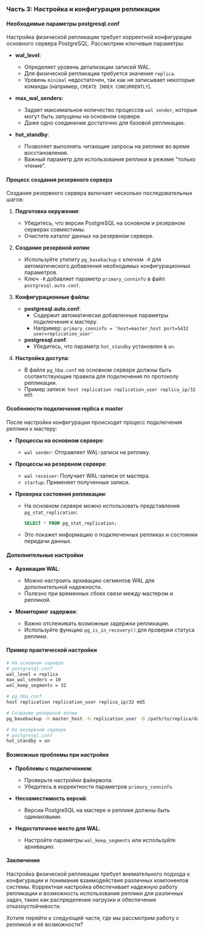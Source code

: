 ### Часть 3: Настройка и конфигурация репликации

#### Необходимые параметры postgresql.conf
Настройка физической репликации требует корректной конфигурации основного сервера PostgreSQL. Рассмотрим ключевые параметры:

- **wal_level**:
  - Определяет уровень детализации записей WAL.
  - Для физической репликации требуется значение `replica`.
  - Уровень `minimal` недостаточен, так как не записывает некоторые команды (например, `CREATE INDEX CONCURRENTLY`).

- **max_wal_senders**:
  - Задает максимальное количество процессов `wal sender`, которые могут быть запущены на основном сервере.
  - Даже одно соединение достаточно для базовой репликации.

- **hot_standby**:
  - Позволяет выполнять читающие запросы на реплике во время восстановления.
  - Важный параметр для использования реплики в режиме "только чтение".

#### Процесс создания резервного сервера
Создание резервного сервера включает несколько последовательных шагов:

1. **Подготовка окружения**:
   - Убедитесь, что версии PostgreSQL на основном и резервном серверах совместимы.
   - Очистите каталог данных на резервном сервере.

2. **Создание резервной копии**:
   - Используйте утилиту `pg_basebackup` с ключом `-R` для автоматического добавления необходимых конфигурационных параметров.
   - Ключ `-R` добавляет параметр `primary_conninfo` в файл `postgresql.auto.conf`.

3. **Конфигурационные файлы**:
   - **postgresql.auto.conf**:
     - Содержит автоматически добавленные параметры подключения к мастеру.
     - Например: `primary_conninfo = 'host=master_host port=5432 user=replication_user'`
   - **postgresql.conf**:
     - Убедитесь, что параметр `hot_standby` установлен в `on`.

4. **Настройка доступа**:
   - В файле `pg_hba.conf` на основном сервере должны быть соответствующие правила для подключения по протоколу репликации.
   - Пример записи: `host replication replication_user replica_ip/32 md5`

#### Особенности подключения replica к master
После настройки конфигурации происходит процесс подключения реплики к мастеру:

- **Процессы на основном сервере**:
  - `wal sender`: Отправляет WAL-записи на реплику.
  
- **Процессы на резервном сервере**:
  - `wal receiver`: Получает WAL-записи от мастера.
  - `startup`: Применяет полученные записи.

- **Проверка состояния репликации**:
  - На основном сервере можно использовать представление `pg_stat_replication`:
    ```sql
    SELECT * FROM pg_stat_replication;
    ```
  - Это покажет информацию о подключенных репликах и состоянии передачи данных.

#### Дополнительные настройки
- **Архивация WAL**:
  - Можно настроить архивацию сегментов WAL для дополнительной надежности.
  - Полезно при временных сбоях связи между мастером и репликой.

- **Мониторинг задержек**:
  - Важно отслеживать возможные задержки репликации.
  - Используйте функцию `pg_is_in_recovery()` для проверки статуса реплики.

#### Пример практической настройки
```bash
# На основном сервере
# postgresql.conf
wal_level = replica
max_wal_senders = 10
wal_keep_segments = 32

# pg_hba.conf
host replication replication_user replica_ip/32 md5

# Создание резервной копии
pg_basebackup -h master_host -U replication_user -D /path/to/replica/data -R

# На резервном сервере
# postgresql.conf
hot_standby = on
```

#### Возможные проблемы при настройке
- **Проблемы с подключением**:
  - Проверьте настройки файервола.
  - Убедитесь в корректности параметров `primary_conninfo`.

- **Несовместимость версий**:
  - Версии PostgreSQL на мастере и реплике должны быть одинаковыми.

- **Недостаточное место для WAL**:
  - Настройте параметры `wal_keep_segments` или используйте архивацию.

#### Заключение
Настройка физической репликации требует внимательного подхода к конфигурации и понимания взаимодействия различных компонентов системы. Корректная настройка обеспечивает надежную работу репликации и возможность использования реплики для различных задач, таких как распределение нагрузки и обеспечение отказоустойчивости.

Хотите перейти к следующей части, где мы рассмотрим работу с репликой и её возможности?